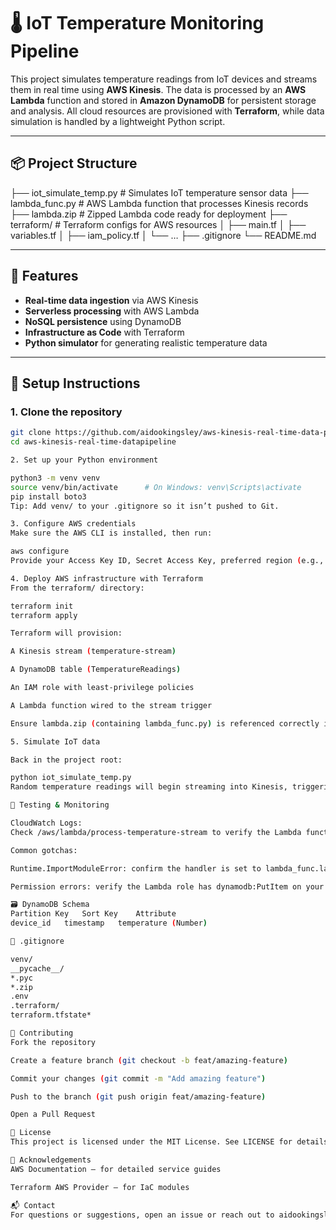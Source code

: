 # 🌡️ IoT Temperature Monitoring Pipeline

This project simulates temperature readings from IoT devices and streams them in real time using **AWS Kinesis**. The data is processed by an **AWS Lambda** function and stored in **Amazon DynamoDB** for persistent storage and analysis. All cloud resources are provisioned with **Terraform**, while data simulation is handled by a lightweight Python script.

---

## 📦 Project Structure


├── iot_simulate_temp.py # Simulates IoT temperature sensor data
├── lambda_func.py # AWS Lambda function that processes Kinesis records
├── lambda.zip # Zipped Lambda code ready for deployment
├── terraform/ # Terraform configs for AWS resources
│ ├── main.tf
│ ├── variables.tf
│ ├── iam_policy.tf
│ └── …
├── .gitignore
└── README.md 


---

## 🚀 Features

- **Real-time data ingestion** via AWS Kinesis
- **Serverless processing** with AWS Lambda
- **NoSQL persistence** using DynamoDB
- **Infrastructure as Code** with Terraform
- **Python simulator** for generating realistic temperature data

---

## 🔧 Setup Instructions

### 1. Clone the repository

```bash
git clone https://github.com/aidookingsley/aws-kinesis-real-time-data-pipeline.git
cd aws-kinesis-real-time-datapipeline

2. Set up your Python environment

python3 -m venv venv
source venv/bin/activate      # On Windows: venv\Scripts\activate
pip install boto3
Tip: Add venv/ to your .gitignore so it isn’t pushed to Git.

3. Configure AWS credentials
Make sure the AWS CLI is installed, then run:

aws configure
Provide your Access Key ID, Secret Access Key, preferred region (e.g., us-east-1), and desired output format.

4. Deploy AWS infrastructure with Terraform
From the terraform/ directory:

terraform init
terraform apply

Terraform will provision:

A Kinesis stream (temperature-stream)

A DynamoDB table (TemperatureReadings)

An IAM role with least-privilege policies

A Lambda function wired to the stream trigger

Ensure lambda.zip (containing lambda_func.py) is referenced correctly in main.tf.

5. Simulate IoT data

Back in the project root:

python iot_simulate_temp.py
Random temperature readings will begin streaming into Kinesis, triggering the Lambda function, which stores each reading in DynamoDB.

🧪 Testing & Monitoring

CloudWatch Logs:
Check /aws/lambda/process-temperature-stream to verify the Lambda function is executing without errors.

Common gotchas:

Runtime.ImportModuleError: confirm the handler is set to lambda_func.lambda_handler.

Permission errors: verify the Lambda role has dynamodb:PutItem on your table.

🗃️ DynamoDB Schema
Partition Key	Sort Key	Attribute
device_id	timestamp	temperature (Number)

📄 .gitignore

venv/
__pycache__/
*.pyc
*.zip
.env
.terraform/
terraform.tfstate*

🤝 Contributing
Fork the repository

Create a feature branch (git checkout -b feat/amazing-feature)

Commit your changes (git commit -m "Add amazing feature")

Push to the branch (git push origin feat/amazing-feature)

Open a Pull Request

📜 License
This project is licensed under the MIT License. See LICENSE for details.

🧠 Acknowledgements
AWS Documentation — for detailed service guides

Terraform AWS Provider — for IaC modules

📬 Contact
For questions or suggestions, open an issue or reach out to aidookingsleymensah@gmail.com .

